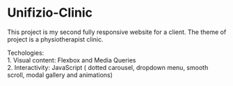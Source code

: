 # Unifizio-Clinic

This project is my second fully responsive website for a client. The theme of project is a physiotherapist clinic.

Techologies:<br> 1. Visual content: Flexbox and Media Queries <br>
             2. Interactivity: JavaScript ( dotted carousel, dropdown menu, smooth scroll, modal gallery and animations)

           
